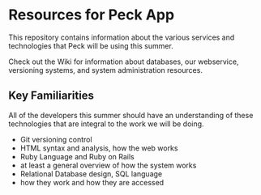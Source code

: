 # Resources for Peck App

This repository contains information about the various services and technologies that Peck will be using this summer.

Check out the Wiki for information about databases, our webservice, versioning systems, and system administration resources.

## Key Familiarities

All of the developers this summer should have an understanding of these technologies that are integral to the work we will be doing.

- Git versioning control
- HTML syntax and analysis, how the web works
- Ruby Language and Ruby on Rails
 - at least a general overview of how the system works
- Relational Database design, SQL language
 - how they work and how they are accessed